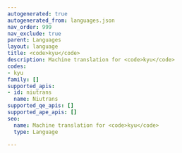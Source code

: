 ```yaml
---
autogenerated: true
autogenerated_from: languages.json
nav_order: 999
nav_exclude: true
parent: Languages
layout: language
title: <code>kyu</code>
description: Machine translation for <code>kyu</code>
codes:
- kyu
family: []
supported_apis:
- id: niutrans
  name: Niutrans
supported_qe_apis: []
supported_ape_apis: []
seo:
  name: Machine translation for <code>kyu</code>
  type: Language

---
```


